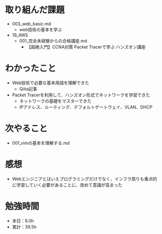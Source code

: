 # 取り組んだ課題
* 003_web_basic.md
  * web技術の基本を学ぶ
* 19_AWS
  * 001_完全未経験からの合格講座.md
    * 【超絶入門】CCNA対策 Packet Tracerで学ぶ ハンズオン講座

# わかったこと
* Web技術で必要な基本用語を理解できた
  * Qiita記事
* Packet Tracerを利用して、ハンズオン形式でネットワークを学習できた
  * ネットワークの基礎をマスターできた
  * IPアドレス、ルーティング、デフォルトゲートウェイ、VLAN、DHCP

# 次やること
* 001_vimの基本を理解する.md

# 感想
* Webエンジニアとはいえプログラミングだけでなく、インフラ周りも重点的に学習していく必要があることに、改めて意識が高まった

# 勉強時間
* 本日：6.0h
* 累計：39.5h

